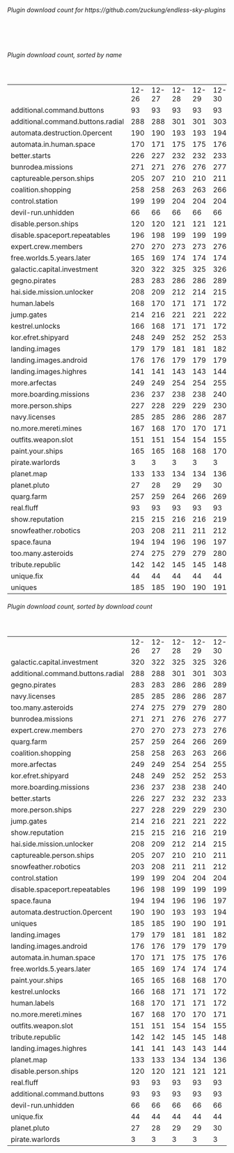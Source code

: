 <h6>Plugin download count for https://github.com/zuckung/endless-sky-plugins</h6><br>
<br>
<h6>Plugin download count, sorted by name</h6><sub><sup><br>
<table>
	<tr>
		<td></td>
		<td>12-26</td>
		<td>12-27</td>
		<td>12-28</td>
		<td>12-29</td>
		<td>12-30</td>
		<td>12-31</td>
		<td>2025-01-01</td>
		<td>today +</td>
	</tr>
	<tr>
		<td>additional.command.buttons</td>
		<td>93</td>
		<td>93</td>
		<td>93</td>
		<td>93</td>
		<td>93</td>
		<td>93</td>
		<td>93</td>
		<td></td>
	</tr>
	<tr>
		<td>additional.command.buttons.radial</td>
		<td>288</td>
		<td>288</td>
		<td>301</td>
		<td>301</td>
		<td>303</td>
		<td>307</td>
		<td>307</td>
		<td></td>
	</tr>
	<tr>
		<td>automata.destruction.0percent</td>
		<td>190</td>
		<td>190</td>
		<td>193</td>
		<td>193</td>
		<td>194</td>
		<td>194</td>
		<td>194</td>
		<td></td>
	</tr>
	<tr>
		<td>automata.in.human.space</td>
		<td>170</td>
		<td>171</td>
		<td>175</td>
		<td>175</td>
		<td>176</td>
		<td>176</td>
		<td>176</td>
		<td></td>
	</tr>
	<tr>
		<td>better.starts</td>
		<td>226</td>
		<td>227</td>
		<td>232</td>
		<td>232</td>
		<td>233</td>
		<td>233</td>
		<td>235</td>
		<td>+ 2</td>
	</tr>
	<tr>
		<td>bunrodea.missions</td>
		<td>271</td>
		<td>271</td>
		<td>276</td>
		<td>276</td>
		<td>277</td>
		<td>277</td>
		<td>279</td>
		<td>+ 2</td>
	</tr>
	<tr>
		<td>captureable.person.ships</td>
		<td>205</td>
		<td>207</td>
		<td>210</td>
		<td>210</td>
		<td>211</td>
		<td>211</td>
		<td>213</td>
		<td>+ 2</td>
	</tr>
	<tr>
		<td>coalition.shopping</td>
		<td>258</td>
		<td>258</td>
		<td>263</td>
		<td>263</td>
		<td>266</td>
		<td>266</td>
		<td>268</td>
		<td>+ 2</td>
	</tr>
	<tr>
		<td>control.station</td>
		<td>199</td>
		<td>199</td>
		<td>204</td>
		<td>204</td>
		<td>204</td>
		<td>206</td>
		<td>206</td>
		<td></td>
	</tr>
	<tr>
		<td>devil-run.unhidden</td>
		<td>66</td>
		<td>66</td>
		<td>66</td>
		<td>66</td>
		<td>66</td>
		<td>66</td>
		<td>66</td>
		<td></td>
	</tr>
	<tr>
		<td>disable.person.ships</td>
		<td>120</td>
		<td>120</td>
		<td>121</td>
		<td>121</td>
		<td>121</td>
		<td>121</td>
		<td>121</td>
		<td></td>
	</tr>
	<tr>
		<td>disable.spaceport.repeatables</td>
		<td>196</td>
		<td>198</td>
		<td>199</td>
		<td>199</td>
		<td>199</td>
		<td>199</td>
		<td>199</td>
		<td></td>
	</tr>
	<tr>
		<td>expert.crew.members</td>
		<td>270</td>
		<td>270</td>
		<td>273</td>
		<td>273</td>
		<td>276</td>
		<td>276</td>
		<td>278</td>
		<td>+ 2</td>
	</tr>
	<tr>
		<td>free.worlds.5.years.later</td>
		<td>165</td>
		<td>169</td>
		<td>174</td>
		<td>174</td>
		<td>174</td>
		<td>174</td>
		<td>174</td>
		<td></td>
	</tr>
	<tr>
		<td>galactic.capital.investment</td>
		<td>320</td>
		<td>322</td>
		<td>325</td>
		<td>325</td>
		<td>326</td>
		<td>328</td>
		<td>330</td>
		<td>+ 2</td>
	</tr>
	<tr>
		<td>gegno.pirates</td>
		<td>283</td>
		<td>283</td>
		<td>286</td>
		<td>286</td>
		<td>289</td>
		<td>289</td>
		<td>291</td>
		<td>+ 2</td>
	</tr>
	<tr>
		<td>hai.side.mission.unlocker</td>
		<td>208</td>
		<td>209</td>
		<td>212</td>
		<td>214</td>
		<td>215</td>
		<td>215</td>
		<td>215</td>
		<td></td>
	</tr>
	<tr>
		<td>human.labels</td>
		<td>168</td>
		<td>170</td>
		<td>171</td>
		<td>171</td>
		<td>172</td>
		<td>172</td>
		<td>172</td>
		<td></td>
	</tr>
	<tr>
		<td>jump.gates</td>
		<td>214</td>
		<td>216</td>
		<td>221</td>
		<td>221</td>
		<td>222</td>
		<td>222</td>
		<td>224</td>
		<td>+ 2</td>
	</tr>
	<tr>
		<td>kestrel.unlocks</td>
		<td>166</td>
		<td>168</td>
		<td>171</td>
		<td>171</td>
		<td>172</td>
		<td>172</td>
		<td>172</td>
		<td></td>
	</tr>
	<tr>
		<td>kor.efret.shipyard</td>
		<td>248</td>
		<td>249</td>
		<td>252</td>
		<td>252</td>
		<td>253</td>
		<td>253</td>
		<td>255</td>
		<td>+ 2</td>
	</tr>
	<tr>
		<td>landing.images</td>
		<td>179</td>
		<td>179</td>
		<td>181</td>
		<td>181</td>
		<td>182</td>
		<td>184</td>
		<td>184</td>
		<td></td>
	</tr>
	<tr>
		<td>landing.images.android</td>
		<td>176</td>
		<td>176</td>
		<td>179</td>
		<td>179</td>
		<td>179</td>
		<td>181</td>
		<td>181</td>
		<td></td>
	</tr>
	<tr>
		<td>landing.images.highres</td>
		<td>141</td>
		<td>141</td>
		<td>143</td>
		<td>143</td>
		<td>144</td>
		<td>144</td>
		<td>144</td>
		<td></td>
	</tr>
	<tr>
		<td>more.arfectas</td>
		<td>249</td>
		<td>249</td>
		<td>254</td>
		<td>254</td>
		<td>255</td>
		<td>255</td>
		<td>257</td>
		<td>+ 2</td>
	</tr>
	<tr>
		<td>more.boarding.missions</td>
		<td>236</td>
		<td>237</td>
		<td>238</td>
		<td>238</td>
		<td>240</td>
		<td>240</td>
		<td>240</td>
		<td></td>
	</tr>
	<tr>
		<td>more.person.ships</td>
		<td>227</td>
		<td>228</td>
		<td>229</td>
		<td>229</td>
		<td>230</td>
		<td>230</td>
		<td>230</td>
		<td></td>
	</tr>
	<tr>
		<td>navy.licenses</td>
		<td>285</td>
		<td>285</td>
		<td>286</td>
		<td>286</td>
		<td>287</td>
		<td>287</td>
		<td>290</td>
		<td>+ 3</td>
	</tr>
	<tr>
		<td>no.more.mereti.mines</td>
		<td>167</td>
		<td>168</td>
		<td>170</td>
		<td>170</td>
		<td>171</td>
		<td>171</td>
		<td>171</td>
		<td></td>
	</tr>
	<tr>
		<td>outfits.weapon.slot</td>
		<td>151</td>
		<td>151</td>
		<td>154</td>
		<td>154</td>
		<td>155</td>
		<td>155</td>
		<td>157</td>
		<td>+ 2</td>
	</tr>
	<tr>
		<td>paint.your.ships</td>
		<td>165</td>
		<td>165</td>
		<td>168</td>
		<td>168</td>
		<td>170</td>
		<td>170</td>
		<td>172</td>
		<td>+ 2</td>
	</tr>
	<tr>
		<td>pirate.warlords</td>
		<td>3</td>
		<td>3</td>
		<td>3</td>
		<td>3</td>
		<td>3</td>
		<td>3</td>
		<td>3</td>
		<td></td>
	</tr>
	<tr>
		<td>planet.map</td>
		<td>133</td>
		<td>133</td>
		<td>134</td>
		<td>134</td>
		<td>136</td>
		<td>136</td>
		<td>136</td>
		<td></td>
	</tr>
	<tr>
		<td>planet.pluto</td>
		<td>27</td>
		<td>28</td>
		<td>29</td>
		<td>29</td>
		<td>30</td>
		<td>32</td>
		<td>34</td>
		<td>+ 2</td>
	</tr>
	<tr>
		<td>quarg.farm</td>
		<td>257</td>
		<td>259</td>
		<td>264</td>
		<td>266</td>
		<td>269</td>
		<td>269</td>
		<td>271</td>
		<td>+ 2</td>
	</tr>
	<tr>
		<td>real.fluff</td>
		<td>93</td>
		<td>93</td>
		<td>93</td>
		<td>93</td>
		<td>93</td>
		<td>93</td>
		<td>93</td>
		<td></td>
	</tr>
	<tr>
		<td>show.reputation</td>
		<td>215</td>
		<td>215</td>
		<td>216</td>
		<td>216</td>
		<td>219</td>
		<td>219</td>
		<td>219</td>
		<td></td>
	</tr>
	<tr>
		<td>snowfeather.robotics</td>
		<td>203</td>
		<td>208</td>
		<td>211</td>
		<td>211</td>
		<td>212</td>
		<td>212</td>
		<td>212</td>
		<td></td>
	</tr>
	<tr>
		<td>space.fauna</td>
		<td>194</td>
		<td>194</td>
		<td>196</td>
		<td>196</td>
		<td>197</td>
		<td>197</td>
		<td>197</td>
		<td></td>
	</tr>
	<tr>
		<td>too.many.asteroids</td>
		<td>274</td>
		<td>275</td>
		<td>279</td>
		<td>279</td>
		<td>280</td>
		<td>282</td>
		<td>282</td>
		<td></td>
	</tr>
	<tr>
		<td>tribute.republic</td>
		<td>142</td>
		<td>142</td>
		<td>145</td>
		<td>145</td>
		<td>148</td>
		<td>148</td>
		<td>148</td>
		<td></td>
	</tr>
	<tr>
		<td>unique.fix</td>
		<td>44</td>
		<td>44</td>
		<td>44</td>
		<td>44</td>
		<td>44</td>
		<td>44</td>
		<td>44</td>
		<td></td>
	</tr>
	<tr>
		<td>uniques</td>
		<td>185</td>
		<td>185</td>
		<td>190</td>
		<td>190</td>
		<td>191</td>
		<td>191</td>
		<td>191</td>
		<td></td>
	</tr>
</table>
</sub></sup>
<h6>Plugin download count, sorted by download count</h6><sub><sup><br>
<table>
	<tr>
		<td></td>
		<td>12-26</td>
		<td>12-27</td>
		<td>12-28</td>
		<td>12-29</td>
		<td>12-30</td>
		<td>12-31</td>
		<td>2025-01-01</td>
		<td>today +</td>
	</tr>
	<tr>
		<td>galactic.capital.investment</td>
		<td>320</td>
		<td>322</td>
		<td>325</td>
		<td>325</td>
		<td>326</td>
		<td>328</td>
		<td>330</td>
		<td>+ 2</td>
	</tr>
	<tr>
		<td>additional.command.buttons.radial</td>
		<td>288</td>
		<td>288</td>
		<td>301</td>
		<td>301</td>
		<td>303</td>
		<td>307</td>
		<td>307</td>
		<td></td>
	</tr>
	<tr>
		<td>gegno.pirates</td>
		<td>283</td>
		<td>283</td>
		<td>286</td>
		<td>286</td>
		<td>289</td>
		<td>289</td>
		<td>291</td>
		<td>+ 2</td>
	</tr>
	<tr>
		<td>navy.licenses</td>
		<td>285</td>
		<td>285</td>
		<td>286</td>
		<td>286</td>
		<td>287</td>
		<td>287</td>
		<td>290</td>
		<td>+ 3</td>
	</tr>
	<tr>
		<td>too.many.asteroids</td>
		<td>274</td>
		<td>275</td>
		<td>279</td>
		<td>279</td>
		<td>280</td>
		<td>282</td>
		<td>282</td>
		<td></td>
	</tr>
	<tr>
		<td>bunrodea.missions</td>
		<td>271</td>
		<td>271</td>
		<td>276</td>
		<td>276</td>
		<td>277</td>
		<td>277</td>
		<td>279</td>
		<td>+ 2</td>
	</tr>
	<tr>
		<td>expert.crew.members</td>
		<td>270</td>
		<td>270</td>
		<td>273</td>
		<td>273</td>
		<td>276</td>
		<td>276</td>
		<td>278</td>
		<td>+ 2</td>
	</tr>
	<tr>
		<td>quarg.farm</td>
		<td>257</td>
		<td>259</td>
		<td>264</td>
		<td>266</td>
		<td>269</td>
		<td>269</td>
		<td>271</td>
		<td>+ 2</td>
	</tr>
	<tr>
		<td>coalition.shopping</td>
		<td>258</td>
		<td>258</td>
		<td>263</td>
		<td>263</td>
		<td>266</td>
		<td>266</td>
		<td>268</td>
		<td>+ 2</td>
	</tr>
	<tr>
		<td>more.arfectas</td>
		<td>249</td>
		<td>249</td>
		<td>254</td>
		<td>254</td>
		<td>255</td>
		<td>255</td>
		<td>257</td>
		<td>+ 2</td>
	</tr>
	<tr>
		<td>kor.efret.shipyard</td>
		<td>248</td>
		<td>249</td>
		<td>252</td>
		<td>252</td>
		<td>253</td>
		<td>253</td>
		<td>255</td>
		<td>+ 2</td>
	</tr>
	<tr>
		<td>more.boarding.missions</td>
		<td>236</td>
		<td>237</td>
		<td>238</td>
		<td>238</td>
		<td>240</td>
		<td>240</td>
		<td>240</td>
		<td></td>
	</tr>
	<tr>
		<td>better.starts</td>
		<td>226</td>
		<td>227</td>
		<td>232</td>
		<td>232</td>
		<td>233</td>
		<td>233</td>
		<td>235</td>
		<td>+ 2</td>
	</tr>
	<tr>
		<td>more.person.ships</td>
		<td>227</td>
		<td>228</td>
		<td>229</td>
		<td>229</td>
		<td>230</td>
		<td>230</td>
		<td>230</td>
		<td></td>
	</tr>
	<tr>
		<td>jump.gates</td>
		<td>214</td>
		<td>216</td>
		<td>221</td>
		<td>221</td>
		<td>222</td>
		<td>222</td>
		<td>224</td>
		<td>+ 2</td>
	</tr>
	<tr>
		<td>show.reputation</td>
		<td>215</td>
		<td>215</td>
		<td>216</td>
		<td>216</td>
		<td>219</td>
		<td>219</td>
		<td>219</td>
		<td></td>
	</tr>
	<tr>
		<td>hai.side.mission.unlocker</td>
		<td>208</td>
		<td>209</td>
		<td>212</td>
		<td>214</td>
		<td>215</td>
		<td>215</td>
		<td>215</td>
		<td></td>
	</tr>
	<tr>
		<td>captureable.person.ships</td>
		<td>205</td>
		<td>207</td>
		<td>210</td>
		<td>210</td>
		<td>211</td>
		<td>211</td>
		<td>213</td>
		<td>+ 2</td>
	</tr>
	<tr>
		<td>snowfeather.robotics</td>
		<td>203</td>
		<td>208</td>
		<td>211</td>
		<td>211</td>
		<td>212</td>
		<td>212</td>
		<td>212</td>
		<td></td>
	</tr>
	<tr>
		<td>control.station</td>
		<td>199</td>
		<td>199</td>
		<td>204</td>
		<td>204</td>
		<td>204</td>
		<td>206</td>
		<td>206</td>
		<td></td>
	</tr>
	<tr>
		<td>disable.spaceport.repeatables</td>
		<td>196</td>
		<td>198</td>
		<td>199</td>
		<td>199</td>
		<td>199</td>
		<td>199</td>
		<td>199</td>
		<td></td>
	</tr>
	<tr>
		<td>space.fauna</td>
		<td>194</td>
		<td>194</td>
		<td>196</td>
		<td>196</td>
		<td>197</td>
		<td>197</td>
		<td>197</td>
		<td></td>
	</tr>
	<tr>
		<td>automata.destruction.0percent</td>
		<td>190</td>
		<td>190</td>
		<td>193</td>
		<td>193</td>
		<td>194</td>
		<td>194</td>
		<td>194</td>
		<td></td>
	</tr>
	<tr>
		<td>uniques</td>
		<td>185</td>
		<td>185</td>
		<td>190</td>
		<td>190</td>
		<td>191</td>
		<td>191</td>
		<td>191</td>
		<td></td>
	</tr>
	<tr>
		<td>landing.images</td>
		<td>179</td>
		<td>179</td>
		<td>181</td>
		<td>181</td>
		<td>182</td>
		<td>184</td>
		<td>184</td>
		<td></td>
	</tr>
	<tr>
		<td>landing.images.android</td>
		<td>176</td>
		<td>176</td>
		<td>179</td>
		<td>179</td>
		<td>179</td>
		<td>181</td>
		<td>181</td>
		<td></td>
	</tr>
	<tr>
		<td>automata.in.human.space</td>
		<td>170</td>
		<td>171</td>
		<td>175</td>
		<td>175</td>
		<td>176</td>
		<td>176</td>
		<td>176</td>
		<td></td>
	</tr>
	<tr>
		<td>free.worlds.5.years.later</td>
		<td>165</td>
		<td>169</td>
		<td>174</td>
		<td>174</td>
		<td>174</td>
		<td>174</td>
		<td>174</td>
		<td></td>
	</tr>
	<tr>
		<td>paint.your.ships</td>
		<td>165</td>
		<td>165</td>
		<td>168</td>
		<td>168</td>
		<td>170</td>
		<td>170</td>
		<td>172</td>
		<td>+ 2</td>
	</tr>
	<tr>
		<td>kestrel.unlocks</td>
		<td>166</td>
		<td>168</td>
		<td>171</td>
		<td>171</td>
		<td>172</td>
		<td>172</td>
		<td>172</td>
		<td></td>
	</tr>
	<tr>
		<td>human.labels</td>
		<td>168</td>
		<td>170</td>
		<td>171</td>
		<td>171</td>
		<td>172</td>
		<td>172</td>
		<td>172</td>
		<td></td>
	</tr>
	<tr>
		<td>no.more.mereti.mines</td>
		<td>167</td>
		<td>168</td>
		<td>170</td>
		<td>170</td>
		<td>171</td>
		<td>171</td>
		<td>171</td>
		<td></td>
	</tr>
	<tr>
		<td>outfits.weapon.slot</td>
		<td>151</td>
		<td>151</td>
		<td>154</td>
		<td>154</td>
		<td>155</td>
		<td>155</td>
		<td>157</td>
		<td>+ 2</td>
	</tr>
	<tr>
		<td>tribute.republic</td>
		<td>142</td>
		<td>142</td>
		<td>145</td>
		<td>145</td>
		<td>148</td>
		<td>148</td>
		<td>148</td>
		<td></td>
	</tr>
	<tr>
		<td>landing.images.highres</td>
		<td>141</td>
		<td>141</td>
		<td>143</td>
		<td>143</td>
		<td>144</td>
		<td>144</td>
		<td>144</td>
		<td></td>
	</tr>
	<tr>
		<td>planet.map</td>
		<td>133</td>
		<td>133</td>
		<td>134</td>
		<td>134</td>
		<td>136</td>
		<td>136</td>
		<td>136</td>
		<td></td>
	</tr>
	<tr>
		<td>disable.person.ships</td>
		<td>120</td>
		<td>120</td>
		<td>121</td>
		<td>121</td>
		<td>121</td>
		<td>121</td>
		<td>121</td>
		<td></td>
	</tr>
	<tr>
		<td>real.fluff</td>
		<td>93</td>
		<td>93</td>
		<td>93</td>
		<td>93</td>
		<td>93</td>
		<td>93</td>
		<td>93</td>
		<td></td>
	</tr>
	<tr>
		<td>additional.command.buttons</td>
		<td>93</td>
		<td>93</td>
		<td>93</td>
		<td>93</td>
		<td>93</td>
		<td>93</td>
		<td>93</td>
		<td></td>
	</tr>
	<tr>
		<td>devil-run.unhidden</td>
		<td>66</td>
		<td>66</td>
		<td>66</td>
		<td>66</td>
		<td>66</td>
		<td>66</td>
		<td>66</td>
		<td></td>
	</tr>
	<tr>
		<td>unique.fix</td>
		<td>44</td>
		<td>44</td>
		<td>44</td>
		<td>44</td>
		<td>44</td>
		<td>44</td>
		<td>44</td>
		<td></td>
	</tr>
	<tr>
		<td>planet.pluto</td>
		<td>27</td>
		<td>28</td>
		<td>29</td>
		<td>29</td>
		<td>30</td>
		<td>32</td>
		<td>34</td>
		<td>+ 2</td>
	</tr>
	<tr>
		<td>pirate.warlords</td>
		<td>3</td>
		<td>3</td>
		<td>3</td>
		<td>3</td>
		<td>3</td>
		<td>3</td>
		<td>3</td>
		<td></td>
	</tr>
</table>
</sub></sup>
